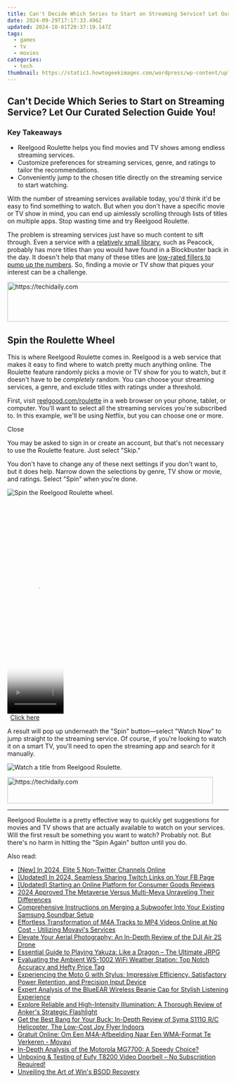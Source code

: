 ```yaml
---
title: Can't Decide Which Series to Start on Streaming Service? Let Our Curated Selection Guide You!
date: 2024-09-29T17:17:33.496Z
updated: 2024-10-01T20:37:19.147Z
tags:
  - games
  - tv
  - movies
categories:
  - tech
thumbnail: https://static1.howtogeekimages.com/wordpress/wp-content/uploads/2024/07/random-movie-tv-button.jpg
---
```


## Can't Decide Which Series to Start on Streaming Service? Let Our Curated Selection Guide You!

### Key Takeaways

* Reelgood Roulette helps you find movies and TV shows among endless streaming services.
* Customize preferences for streaming services, genre, and ratings to tailor the recommendations.
* Conveniently jump to the chosen title directly on the streaming service to start watching.

 With the number of streaming services available today, you'd think it'd be easy to find something to watch. But when you don't have a specific movie or TV show in mind, you can end up aimlessly scrolling through lists of titles on multiple apps. Stop wasting time and try Reelgood Roulette.

 The problem is streaming services just have so much content to sift through. Even a service with a [relatively small library](https://sim-unlock.techidaily.com/how-to-unlock-iphone-6s-online-here-are-6-easy-ways-by-drfone-ios/), such as Peacock, probably has more titles than you would have found in a Blockbuster back in the day. It doesn't help that many of these titles are [low-rated fillers to pump up the numbers](https://youtube-docs.techidaily.com/eaders-in-learning-select-sci-yt-channels/). So, finding a movie or TV show that piques your interest can be a challenge.

<!-- affiliate ads begin -->
<a href="https://aligracehair.sjv.io/c/5597632/1902324/19272" target="_top" id="1902324">
  <img src="//a.impactradius-go.com/display-ad/19272-1902324" border="0" alt="https://techidaily.com" width="728" height="90"/>
</a>
<img height="0" width="0" src="https://aligracehair.sjv.io/i/5597632/1902324/19272" style="position:absolute;visibility:hidden;" border="0" />
<!-- affiliate ads end -->

##  Spin the Roulette Wheel

 This is where Reelgood Roulette comes in. Reelgood is a web service that makes it easy to find where to watch pretty much anything online. The Roulette feature randomly picks a movie or TV show for you to watch, but it doesn't have to be _completely_ random. You can choose your streaming services, a genre, and exclude titles with ratings under a threshold.

 First, visit [reelgood.com/roulette](https://reelgood.com/roulette) in a web browser on your phone, tablet, or computer. You'll want to select all the streaming services you're subscribed to. In this example, we'll be using Netflix, but you can choose one or more.

Close 

 You may be asked to sign in or create an account, but that's not necessary to use the Roulette feature. Just select "Skip."

 You don't have to change any of these next settings if you don't want to, but it does help. Narrow down the selections by genre, TV show or movie, and ratings. Select "Spin" when you're done.

![Spin the Reelgood Roulette wheel.](https://static1.howtogeekimages.com/wordpress/wp-content/uploads/2024/05/2024-05-03_08-24-19.png) 

<!-- affiliate ads begin -->
<span id="1938136">
					<video width="128" height="480" style="cursor:pointer"
           poster="//a.impactradius-go.com/display-clicktoplayimage/1938136.png"
           onclick="if(!this.playClicked){this.play();this.setAttribute('controls',true);this.playClicked=true;}">
	   <source src="//a.impactradius-go.com/display-ad/22993-1938136">
	   <img src="//a.impactradius-go.com/display-clicktoplayimage/1938136.png" style="border: none; height: 100%; width: 100%; object-fit: contain">
	</video>
	<div style="width:80px;text-align:center"><a href="javascript:window.open(decodeURIComponent('https%3A%2F%2Fhomestyler.sjv.io%2Fc%2F5597632%2F1938136%2F22993'), '_blank');void(0);">Click here</a></div>
</span>
<img height="0" width="0" src="https://imp.pxf.io/i/5597632/1938136/22993" style="position:absolute;visibility:hidden;" border="0" />
<!-- affiliate ads end -->

 A result will pop up underneath the "Spin" button—select "Watch Now" to jump straight to the streaming service. Of course, if you're looking to watch it on a smart TV, you'll need to open the streaming app and search for it manually.

![Watch a title from Reelgood Roulette.](https://static1.howtogeekimages.com/wordpress/wp-content/uploads/2024/05/2024-05-03_08-27-29.png) 

<!-- affiliate ads begin -->
<a href="https://aligracehair.sjv.io/c/5597632/2135360/19272" target="_top" id="2135360">
  <img src="//a.impactradius-go.com/display-ad/19272-2135360" border="0" alt="https://techidaily.com" width="468" height="60"/>
</a>
<img height="0" width="0" src="https://aligracehair.sjv.io/i/5597632/2135360/19272" style="position:absolute;visibility:hidden;" border="0" />
<!-- affiliate ads end -->

---

 Reelgood Roulette is a pretty effective way to quickly get suggestions for movies and TV shows that are actually available to watch on your services. Will the first result be something you want to watch? Probably not. But there's no harm in hitting the "Spin Again" button until you do.

<ins class="adsbygoogle"
     style="display:block"
     data-ad-format="autorelaxed"
     data-ad-client="ca-pub-7571918770474297"
     data-ad-slot="1223367746"></ins>

<ins class="adsbygoogle"
     style="display:block"
     data-ad-client="ca-pub-7571918770474297"
     data-ad-slot="8358498916"
     data-ad-format="auto"
     data-full-width-responsive="true"></ins>

<span class="atpl-alsoreadstyle">Also read:</span>
<div><ul>
<li><a href="https://twitter-videos.techidaily.com/new-in-2024-elite-5-non-twitter-channels-online/"><u>[New] In 2024, Elite 5 Non-Twitter Channels Online</u></a></li>
<li><a href="https://facebook-clips.techidaily.com/updated-in-2024-seamless-sharing-twitch-links-on-your-fb-page/"><u>[Updated] In 2024, Seamless Sharing Twitch Links on Your FB Page</u></a></li>
<li><a href="https://vp-tips.techidaily.com/updated-starting-an-online-platform-for-consumer-goods-reviews/"><u>[Updated] Starting an Online Platform for Consumer Goods Reviews</u></a></li>
<li><a href="https://some-skills.techidaily.com/2024-approved-the-metaverse-versus-multi-meva-unraveling-their-differences/"><u>2024 Approved The Metaverse Versus Multi-Meva Unraveling Their Differences</u></a></li>
<li><a href="https://techtrends.techidaily.com/comprehensive-instructions-on-merging-a-subwoofer-into-your-existing-samsung-soundbar-setup/"><u>Comprehensive Instructions on Merging a Subwoofer Into Your Existing Samsung Soundbar Setup</u></a></li>
<li><a href="https://some-approaches.techidaily.com/effortless-transformation-of-m4a-tracks-to-mp4-videos-online-at-no-cost-utilizing-movavis-services/"><u>Effortless Transformation of M4A Tracks to MP4 Videos Online at No Cost - Utilizing Movavi's Services</u></a></li>
<li><a href="https://buynow-marvelous.techidaily.com/elevate-your-aerial-photography-an-in-depth-review-of-the-dji-air-2s-drone/"><u>Elevate Your Aerial Photography: An In-Depth Review of the DJI Air 2S Drone</u></a></li>
<li><a href="https://buynow-marvelous.techidaily.com/essential-guide-to-playing-yakuza-like-a-dragon-the-ultimate-jrpg/"><u>Essential Guide to Playing Yakuza: Like a Dragon – The Ultimate JRPG</u></a></li>
<li><a href="https://buynow-marvelous.techidaily.com/evaluating-the-ambient-ws-1002-wifi-weather-station-top-notch-accuracy-and-hefty-price-tag/"><u>Evaluating the Ambient WS-1002 WiFi Weather Station: Top Notch Accuracy and Hefty Price Tag</u></a></li>
<li><a href="https://buynow-marvelous.techidaily.com/experiencing-the-moto-g-with-stylus-impressive-efficiency-satisfactory-power-retention-and-precision-input-device/"><u>Experiencing the Moto G with Stylus: Impressive Efficiency, Satisfactory Power Retention, and Precision Input Device</u></a></li>
<li><a href="https://buynow-marvelous.techidaily.com/expert-analysis-of-the-blueear-wireless-beanie-cap-for-stylish-listening-experience/"><u>Expert Analysis of the BlueEAR Wireless Beanie Cap for Stylish Listening Experience</u></a></li>
<li><a href="https://buynow-marvelous.techidaily.com/explore-reliable-and-high-intensity-illumination-a-thorough-review-of-ankers-strategic-flashlight/"><u>Explore Reliable and High-Intensity Illumination: A Thorough Review of Anker's Strategic Flashlight</u></a></li>
<li><a href="https://buynow-marvelous.techidaily.com/get-the-best-bang-for-your-buck-in-depth-review-of-syma-s111g-rc-helicopter-the-low-cost-joy-flyer-indoors/"><u>Get the Best Bang for Your Buck: In-Depth Review of Syma S111G R/C Helicopter, The Low-Cost Joy Flyer Indoors</u></a></li>
<li><a href="https://vp-tips.techidaily.com/gratuit-online-om-een-m4a-afbeelding-naar-een-wma-format-te-verkeren-movavi/"><u>Gratuit Online: Om Een M4A-Afbeelding Naar Een WMA-Format Te Verkeren - Movavi</u></a></li>
<li><a href="https://buynow-marvelous.techidaily.com/in-depth-analysis-of-the-motorola-mg7700-a-speedy-choice/"><u>In-Depth Analysis of the Motorola MG7700: A Speedy Choice?</u></a></li>
<li><a href="https://buynow-reviews.techidaily.com/unboxing-and-testing-of-eufy-t8200-video-doorbell-no-subscription-required/"><u>Unboxing & Testing of Eufy T8200 Video Doorbell – No Subscription Required!</u></a></li>
<li><a href="https://data-wizards.techidaily.com/unveiling-the-art-of-wins-bsod-recovery/"><u>Unveiling the Art of Win's BSOD Recovery</u></a></li>
</ul></div>

